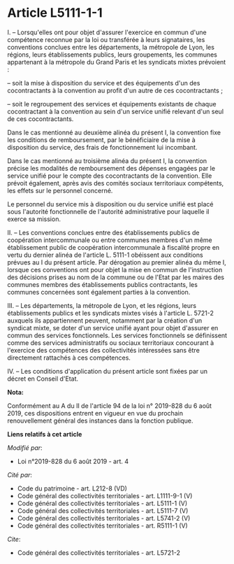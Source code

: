 # Article L5111-1-1

I. – Lorsqu'elles ont pour objet d'assurer l'exercice en commun d'une compétence reconnue par la loi ou transférée à leurs
signataires, les conventions conclues entre les départements, la métropole de Lyon, les régions, leurs établissements
publics, leurs groupements, les communes appartenant à la métropole du Grand Paris et les syndicats mixtes prévoient :

– soit la mise à disposition du service et des équipements d'un des cocontractants à la convention au profit d'un autre de
ces cocontractants ;

– soit le regroupement des services et équipements existants de chaque cocontractant à la convention au sein d'un service
unifié relevant d'un seul de ces cocontractants.

Dans le cas mentionné au deuxième alinéa du présent I, la convention fixe les conditions de remboursement, par le
bénéficiaire de la mise à disposition du service, des frais de fonctionnement lui incombant.

Dans le cas mentionné au troisième alinéa du présent I, la convention précise les modalités de remboursement des dépenses
engagées par le service unifié pour le compte des cocontractants de la convention. Elle prévoit également, après avis des
comités sociaux territoriaux compétents, les effets sur le personnel concerné.

Le personnel du service mis à disposition ou du service unifié est placé sous l'autorité fonctionnelle de l'autorité
administrative pour laquelle il exerce sa mission.

II. – Les conventions conclues entre des établissements publics de coopération intercommunale ou entre communes membres d'un
même établissement public de coopération intercommunale à fiscalité propre en vertu du dernier alinéa de l'article L. 5111-1
obéissent aux conditions prévues au I du présent article. Par dérogation au premier alinéa du même I, lorsque ces conventions
ont pour objet la mise en commun de l'instruction des décisions prises au nom de la commune ou de l'Etat par les maires des
communes membres des établissements publics contractants, les communes concernées sont également parties à la convention.

III. – Les départements, la métropole de Lyon, et les régions, leurs établissements publics et les syndicats mixtes visés à
l'article L. 5721-2 auxquels ils appartiennent peuvent, notamment par la création d'un syndicat mixte, se doter d'un service
unifié ayant pour objet d'assurer en commun des services fonctionnels. Les services fonctionnels se définissent comme des
services administratifs ou sociaux territoriaux concourant à l'exercice des compétences des collectivités intéressées sans
être directement rattachés à ces compétences.

IV. – Les conditions d'application du présent article sont fixées par un décret en Conseil d'Etat.

**Nota:**

Conformément au A du II de l'article 94 de la loi n° 2019-828 du 6 août 2019, ces dispositions entrent en vigueur en vue du
prochain renouvellement général des instances dans la fonction publique.

**Liens relatifs à cet article**

_Modifié par_:

  - Loi n°2019-828 du 6 août 2019 - art. 4

_Cité par_:

  - Code du patrimoine - art. L212-8 (VD)
  - Code général des collectivités territoriales - art. L1111-9-1 (V)
  - Code général des collectivités territoriales - art. L5111-1 (V)
  - Code général des collectivités territoriales - art. L5111-7 (V)
  - Code général des collectivités territoriales - art. L5741-2 (V)
  - Code général des collectivités territoriales - art. R5111-1 (V)

_Cite_:

  - Code général des collectivités territoriales - art. L5721-2
